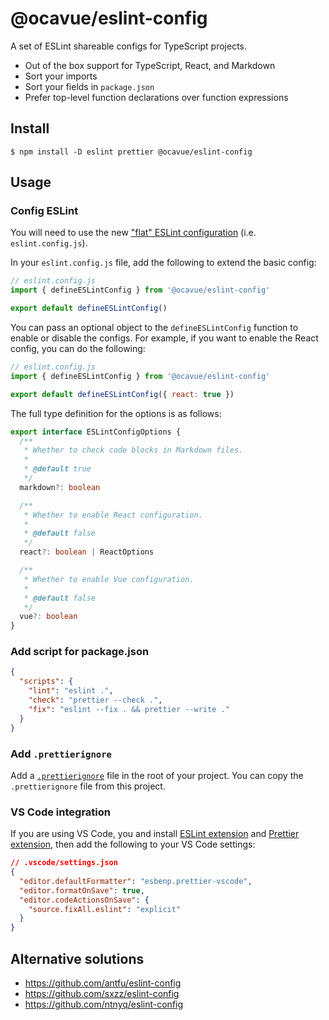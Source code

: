 # @ocavue/eslint-config

A set of ESLint shareable configs for TypeScript projects.

- Out of the box support for TypeScript, React, and Markdown
- Sort your imports
- Sort your fields in `package.json`
- Prefer top-level function declarations over function expressions

## Install

```
$ npm install -D eslint prettier @ocavue/eslint-config
```

## Usage

### Config ESLint

You will need to use the new ["flat" ESLint configuration](https://eslint.org/docs/latest/use/configure/configuration-files-new) (i.e. `eslint.config.js`).

In your `eslint.config.js` file, add the following to extend the basic config:

```js
// eslint.config.js
import { defineESLintConfig } from '@ocavue/eslint-config'

export default defineESLintConfig()
```

You can pass an optional object to the `defineESLintConfig` function to enable or disable the configs. For example, if you want to enable the React config, you can do the following:

```js
// eslint.config.js
import { defineESLintConfig } from '@ocavue/eslint-config'

export default defineESLintConfig({ react: true })
```

The full type definition for the options is as follows:

```ts
export interface ESLintConfigOptions {
  /**
   * Whether to check code blocks in Markdown files.
   *
   * @default true
   */
  markdown?: boolean

  /**
   * Whether to enable React configuration.
   *
   * @default false
   */
  react?: boolean | ReactOptions

  /**
   * Whether to enable Vue configuration.
   *
   * @default false
   */
  vue?: boolean
}
```

### Add script for package.json

```json
{
  "scripts": {
    "lint": "eslint .",
    "check": "prettier --check .",
    "fix": "eslint --fix . && prettier --write ."
  }
}
```

### Add `.prettierignore`

Add a [`.prettierignore`](https://prettier.io/docs/en/ignore.html#ignoring-files-prettierignore) file in the root of your project. You can copy the `.prettierignore` file from this project.

### VS Code integration

If you are using VS Code, you and install [ESLint extension](https://marketplace.visualstudio.com/items?itemName=dbaeumer.vscode-eslint) and [Prettier extension](https://marketplace.visualstudio.com/items?itemName=esbenp.prettier-vscode), then add the following to your VS Code settings:

```json
// .vscode/settings.json
{
  "editor.defaultFormatter": "esbenp.prettier-vscode",
  "editor.formatOnSave": true,
  "editor.codeActionsOnSave": {
    "source.fixAll.eslint": "explicit"
  }
}
```

## Alternative solutions

- https://github.com/antfu/eslint-config
- https://github.com/sxzz/eslint-config
- https://github.com/ntnyq/eslint-config
